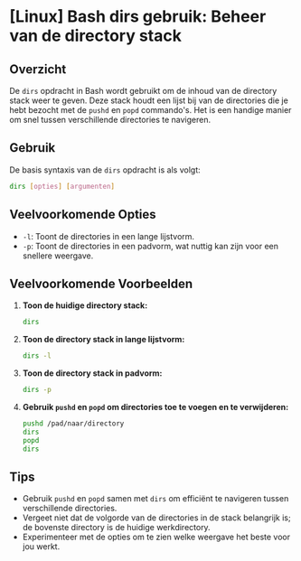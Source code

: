 # [Linux] Bash dirs gebruik: Beheer van de directory stack

## Overzicht
De `dirs` opdracht in Bash wordt gebruikt om de inhoud van de directory stack weer te geven. Deze stack houdt een lijst bij van de directories die je hebt bezocht met de `pushd` en `popd` commando's. Het is een handige manier om snel tussen verschillende directories te navigeren.

## Gebruik
De basis syntaxis van de `dirs` opdracht is als volgt:

```bash
dirs [opties] [argumenten]
```

## Veelvoorkomende Opties
- `-l`: Toont de directories in een lange lijstvorm.
- `-p`: Toont de directories in een padvorm, wat nuttig kan zijn voor een snellere weergave.

## Veelvoorkomende Voorbeelden

1. **Toon de huidige directory stack:**
   ```bash
   dirs
   ```

2. **Toon de directory stack in lange lijstvorm:**
   ```bash
   dirs -l
   ```

3. **Toon de directory stack in padvorm:**
   ```bash
   dirs -p
   ```

4. **Gebruik `pushd` en `popd` om directories toe te voegen en te verwijderen:**
   ```bash
   pushd /pad/naar/directory
   dirs
   popd
   dirs
   ```

## Tips
- Gebruik `pushd` en `popd` samen met `dirs` om efficiënt te navigeren tussen verschillende directories.
- Vergeet niet dat de volgorde van de directories in de stack belangrijk is; de bovenste directory is de huidige werkdirectory.
- Experimenteer met de opties om te zien welke weergave het beste voor jou werkt.